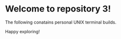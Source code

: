 # Welcome to repository 3!

The following conatains personal UNIX terminal builds.

Happy exploring!
